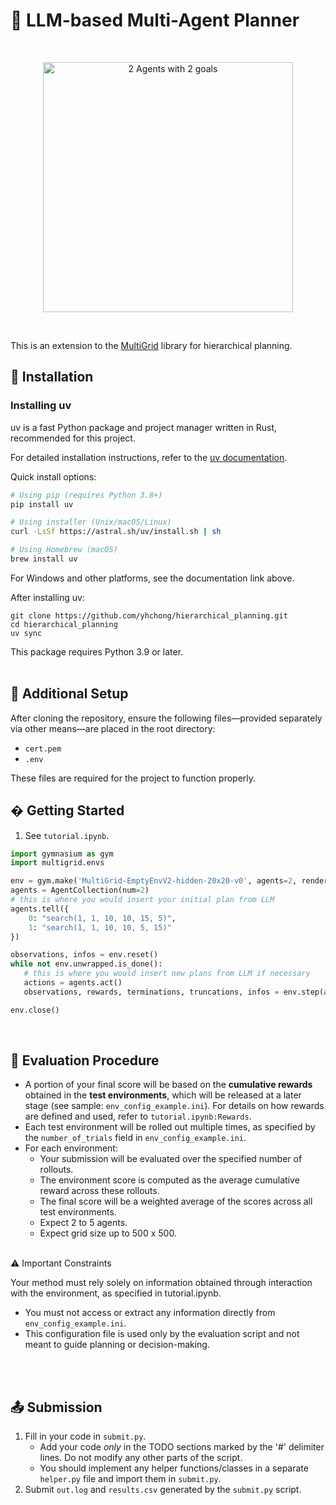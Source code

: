 # 🧭 LLM-based Multi-Agent Planner

<br/>
<p align="center">
  <img src="https://i.imgur.com/LDeSLDi.gif" width=400 alt="2 Agents with 2 goals">
</p>
<br/>

This is an extension to the [MultiGrid](https://ini.github.io/docs/multigrid) library for hierarchical planning.
<br>

## 💾 Installation

### Installing uv

uv is a fast Python package and project manager written in Rust, recommended for this project.

For detailed installation instructions, refer to the [uv documentation](https://docs.astral.sh/uv/getting-started/installation/).

Quick install options:

```bash
# Using pip (requires Python 3.8+)
pip install uv

# Using installer (Unix/macOS/Linux)
curl -LsSf https://astral.sh/uv/install.sh | sh

# Using Homebrew (macOS)
brew install uv
```

For Windows and other platforms, see the documentation link above.

After installing uv:

    git clone https://github.com/yhchong/hierarchical_planning.git
    cd hierarchical_planning
    uv sync

This package requires Python 3.9 or later.
<br>
<br>

## 📁 Additional Setup

After cloning the repository, ensure the following files—provided separately via other means—are placed in the root directory:

- `cert.pem`
- `.env`

These files are required for the project to function properly.

## � Getting Started
1) See `tutorial.ipynb`.

```python
import gymnasium as gym
import multigrid.envs

env = gym.make('MultiGrid-EmptyEnvV2-hidden-20x20-v0', agents=2, render_mode='human')
agents = AgentCollection(num=2)
# this is where you would insert your initial plan from LLM
agents.tell({
    0: "search(1, 1, 10, 10, 15, 5)",
    1: "search(1, 1, 10, 10, 5, 15)"
})

observations, infos = env.reset()
while not env.unwrapped.is_done():
   # this is where you would insert new plans from LLM if necessary 
   actions = agents.act()
   observations, rewards, terminations, truncations, infos = env.step(actions)

env.close()
```
<br>

## 🧪 Evaluation Procedure
* A portion of your final score will be based on the **cumulative rewards** obtained in the **test environments**, which will be released at a later stage (see sample: `env_config_example.ini`).
For details on how rewards are defined and used, refer to `tutorial.ipynb:Rewards`.
* Each test environment will be rolled out multiple times, as specified by the `number_of_trials` field in `env_config_example.ini`.
* For each environment:
  * Your submission will be evaluated over the specified number of rollouts.
  * The environment score is computed as the average cumulative reward across these rollouts.
  * The final score will be a weighted average of the scores across all test environments.
  * Expect 2 to 5 agents.
  * Expect grid size up to 500 x 500.
<br>
⚠️ Important Constraints

Your method must rely solely on information obtained through interaction with the environment, as specified in tutorial.ipynb.

 * You must not access or extract any information directly from `env_config_example.ini`.
 * This configuration file is used only by the evaluation script and not meant to guide planning or decision-making.
<br>
<br>

## 📤 Submission

1) Fill in your code in `submit.py`.
   * Add your code *only* in the TODO sections marked by the '#' delimiter lines. Do not modify any other parts of the script.
   * You should implement any helper functions/classes in a separate `helper.py` file and import them in `submit.py`.
2) Submit `out.log` and `results.csv` generated by the `submit.py` script.
